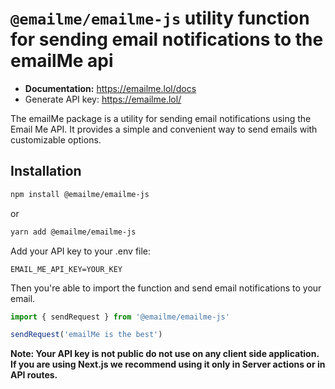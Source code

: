 # `@emailme/emailme-js` utility function for sending email notifications to the emailMe api

- **Documentation:** https://emailme.lol/docs
- Generate API key: https://emailme.lol/

The emailMe package is a utility for sending email notifications using the Email Me API. It provides a simple and convenient way to send emails with customizable options.

## Installation

```sh
npm install @emailme/emailme-js
```
or 

```sh
yarn add @emailme/emailme-js
```

Add your API key to your .env file:
```env
EMAIL_ME_API_KEY=YOUR_KEY
```

Then you're able to import the function and send email notifications to your email.

```js
import { sendRequest } from '@emailme/emailme-js'

sendRequest('emailMe is the best')
```
**Note: Your API key is not public do not use on any client side application. If you are using Next.js we recommend using it only in Server actions or in API routes.**
